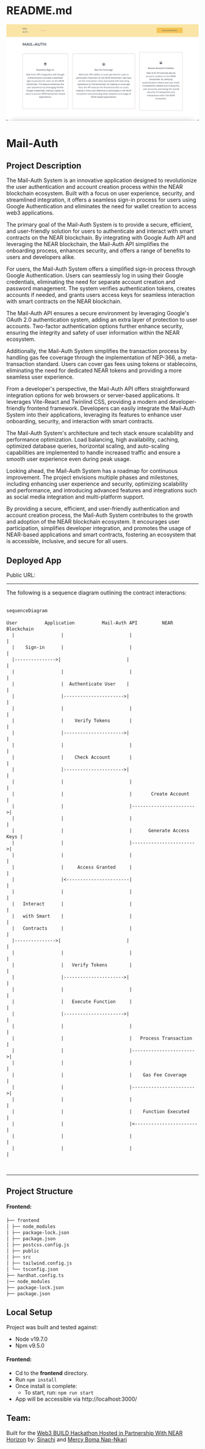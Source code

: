 # README.md
![Alt text](https://github.com/NatX223/MAIL-AUTH/blob/main/Screenshot%202023-07-02%20at%2009.30.44.jpeg)
# Mail-Auth

  

## Project Description

The Mail-Auth System is an innovative application designed to revolutionize the user authentication and account creation process within the NEAR blockchain ecosystem. Built with a focus on user experience, security, and streamlined integration, it offers a seamless sign-in process for users using Google Authentication and eliminates the need for wallet creation to access web3 applications.

The primary goal of the Mail-Auth System is to provide a secure, efficient, and user-friendly solution for users to authenticate and interact with smart contracts on the NEAR blockchain. By integrating with Google Auth API and leveraging the NEAR blockchain, the Mail-Auth API simplifies the onboarding process, enhances security, and offers a range of benefits to users and developers alike.

For users, the Mail-Auth System offers a simplified sign-in process through Google Authentication. Users can seamlessly log in using their Google credentials, eliminating the need for separate account creation and password management. The system verifies authentication tokens, creates accounts if needed, and grants users access keys for seamless interaction with smart contracts on the NEAR blockchain.

The Mail-Auth API ensures a secure environment by leveraging Google's OAuth 2.0 authentication system, adding an extra layer of protection to user accounts. Two-factor authentication options further enhance security, ensuring the integrity and safety of user information within the NEAR ecosystem.

Additionally, the Mail-Auth System simplifies the transaction process by handling gas fee coverage through the implementation of NEP-366, a meta-transaction standard. Users can cover gas fees using tokens or stablecoins, eliminating the need for dedicated NEAR tokens and providing a more seamless user experience.

From a developer's perspective, the Mail-Auth API offers straightforward integration options for web browsers or server-based applications. It leverages Vite-React and Twinlind CSS, providing a modern and developer-friendly frontend framework. Developers can easily integrate the Mail-Auth System into their applications, leveraging its features to enhance user onboarding, security, and interaction with smart contracts.

The Mail-Auth System's architecture and tech stack ensure scalability and performance optimization. Load balancing, high availability, caching, optimized database queries, horizontal scaling, and auto-scaling capabilities are implemented to handle increased traffic and ensure a smooth user experience even during peak usage.

Looking ahead, the Mail-Auth System has a roadmap for continuous improvement. The project envisions multiple phases and milestones, including enhancing user experience and security, optimizing scalability and performance, and introducing advanced features and integrations such as social media integration and multi-platform support.

By providing a secure, efficient, and user-friendly authentication and account creation process, the Mail-Auth System contributes to the growth and adoption of the NEAR blockchain ecosystem. It encourages user participation, simplifies developer integration, and promotes the usage of NEAR-based applications and smart contracts, fostering an ecosystem that is accessible, inclusive, and secure for all users.

## Deployed App


Public URL:






  
---
The following is a sequence diagram outlining the contract interactions:

```

sequenceDiagram

User          Application          Mail-Auth API         NEAR Blockchain
  |                 |                        |                          |
  |    Sign-in      |                        |                          |
  |--------------->|                        |                          |
  |                 |                        |                          |
  |                 |  Authenticate User    |                          |
  |                 |---------------------->|                          |
  |                 |                        |                          |
  |                 |    Verify Tokens       |                          |
  |                 |---------------------->|                          |
  |                 |                        |                          |
  |                 |    Check Account       |                          |
  |                 |---------------------->|                          |
  |                 |                        |                          |
  |                 |                        |       Create Account     |
  |                 |                        |----------------------->|
  |                 |                        |                          |
  |                 |                        |      Generate Access Keys |
  |                 |                        |----------------------->|
  |                 |                        |                          |
  |                 |     Access Granted     |                          |
  |                 |<-----------------------|                          |
  |                 |                        |                          |
  |   Interact      |                        |                          |
  |   with Smart    |                        |                          |
  |   Contracts     |                        |                          |
  |--------------->|                        |                          |
  |                 |                        |                          |
  |                 |   Verify Tokens        |                          |
  |                 |---------------------->|                          |
  |                 |                        |                          |
  |                 |   Execute Function     |                          |
  |                 |---------------------->|                          |
  |                 |                        |                          |
  |                 |                        |   Process Transaction   |
  |                 |                        |----------------------->|
  |                 |                        |                          |
  |                 |                        |    Gas Fee Coverage     |
  |                 |                        |----------------------->|
  |                 |                        |                          |
  |                 |                        |    Function Executed    |
  |                 |                        |<-----------------------|
  |                 |                        |                          |
  |                 |                        |                          |



```
---
    



## Project Structure
#### Frontend:
```
├── frontend
│ ├── node_modules
│ ├── package-lock.json
│ ├── package.json
│ ├── postcss.config.js
│ ├── public
│ ├── src
│ ├── tailwind.config.js
│ └── tsconfig.json
├── hardhat.config.ts
|── node_modules
├── package-lock.json
├── package.json
```
## Local Setup
Project was built and tested against:
* Node v19.7.0
* Npm v9.5.0

	
#### **Frontend:**
 - Cd to the **frontend** directory.
 - Run ``npm install``
 - Once install is complete:
	 * To start, run: 
	 ``npm run start``
- App will be accessible via http://localhost:3000/

## Team:

Built for the [Web3 BUILD Hackathon Hosted in Partnership With NEAR Horizon](https://web3-build-hackathon.devpost.com/) by: [Sinachi](https://twitter.com/NatRonin) and [Mercy Boma Nap-Nkari](https://twitter.com/naps_thelma) 


